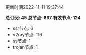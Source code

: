 更新时间2022-11-11 19:37:44

**总订阅: 45**
**总节点: 697**
**有效节点: 124**
- ssr节点: 6
- v2ray节点: 116
- ss节点: 1
- trojan节点: 1
